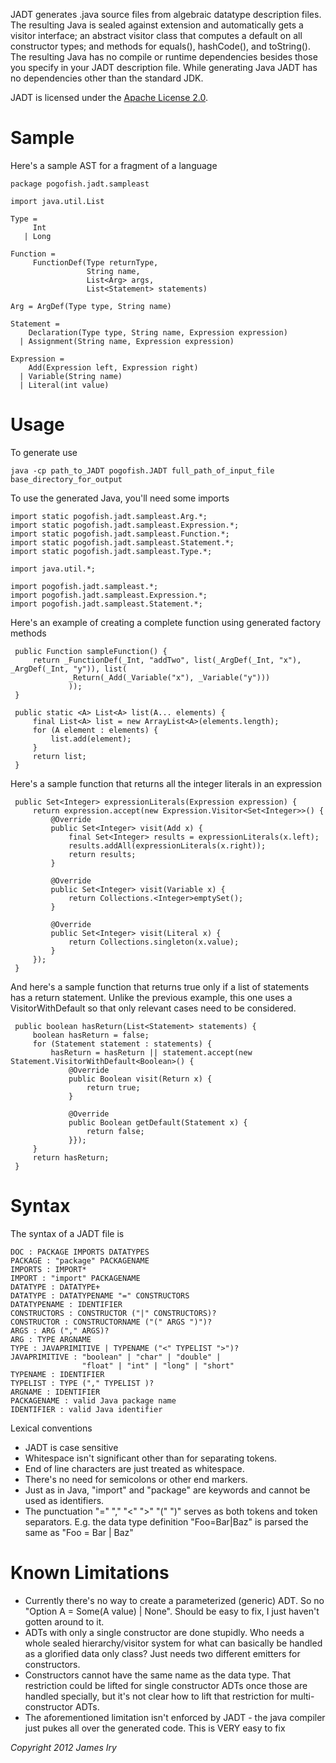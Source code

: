 JADT generates .java source files from algebraic datatype description files. The resulting Java is sealed against extension and automatically gets a visitor interface; an abstract visitor class that computes a default on all constructor types; and methods for equals(), hashCode(), and toString().  The resulting Java has no compile or runtime dependencies besides those you specify in your JADT description file.  While generating Java JADT has no dependencies other than the standard JDK.

JADT is licensed under the [Apache License 2.0](http://www.apache.org/licenses/LICENSE-2.0).

Sample
======

Here's a sample AST for a fragment of a language

    package pogofish.jadt.sampleast

    import java.util.List

    Type =
         Int
       | Long
   
    Function = 
         FunctionDef(Type returnType, 
                     String name, 
                     List<Arg> args, 
                     List<Statement> statements)

    Arg = ArgDef(Type type, String name)

    Statement =
        Declaration(Type type, String name, Expression expression)
      | Assignment(String name, Expression expression)

    Expression =
        Add(Expression left, Expression right)
      | Variable(String name)
      | Literal(int value)

Usage
=====
To generate  use

    java -cp path_to_JADT pogofish.JADT full_path_of_input_file base_directory_for_output
    
To use the generated Java, you'll need some imports

    import static pogofish.jadt.sampleast.Arg.*;
    import static pogofish.jadt.sampleast.Expression.*;
    import static pogofish.jadt.sampleast.Function.*;
    import static pogofish.jadt.sampleast.Statement.*;
    import static pogofish.jadt.sampleast.Type.*;

    import java.util.*;

    import pogofish.jadt.sampleast.*;
    import pogofish.jadt.sampleast.Expression.*;
    import pogofish.jadt.sampleast.Statement.*;    

Here's an example of creating a complete function using generated factory methods

     public Function sampleFunction() {   
         return _FunctionDef(_Int, "addTwo", list(_ArgDef(_Int, "x"), _ArgDef(_Int, "y")), list(
                 _Return(_Add(_Variable("x"), _Variable("y")))
                 ));
     }

     public static <A> List<A> list(A... elements) {
         final List<A> list = new ArrayList<A>(elements.length);
         for (A element : elements) {
             list.add(element);
         }
         return list;
     }    

Here's a sample function that returns all the integer literals in an expression

     public Set<Integer> expressionLiterals(Expression expression) {
         return expression.accept(new Expression.Visitor<Set<Integer>>() {
             @Override
             public Set<Integer> visit(Add x) {
                 final Set<Integer> results = expressionLiterals(x.left);
                 results.addAll(expressionLiterals(x.right));
                 return results;
             }

             @Override
             public Set<Integer> visit(Variable x) {
                 return Collections.<Integer>emptySet();
             }

             @Override
             public Set<Integer> visit(Literal x) {
                 return Collections.singleton(x.value);
             }
         });
     }
     
And here's a sample function that returns true only if a list of statements has a return statement.  Unlike the previous example, this one uses a VisitorWithDefault so that only relevant cases need to be considered.

     public boolean hasReturn(List<Statement> statements) {
         boolean hasReturn = false;
         for (Statement statement : statements) {
             hasReturn = hasReturn || statement.accept(new Statement.VisitorWithDefault<Boolean>() {                
                 @Override
                 public Boolean visit(Return x) {
                     return true;
                 }

                 @Override
                 public Boolean getDefault(Statement x) {
                     return false;
                 }});
         }
         return hasReturn;
     }     

Syntax
======

The syntax of a JADT file is

    DOC : PACKAGE IMPORTS DATATYPES
    PACKAGE : "package" PACKAGENAME
    IMPORTS : IMPORT*
    IMPORT : "import" PACKAGENAME
    DATATYPE : DATATYPE+
    DATATYPE : DATATYPENAME "=" CONSTRUCTORS
    DATATYPENAME : IDENTIFIER
    CONSTRUCTORS : CONSTRUCTOR ("|" CONSTRUCTORS)?
    CONSTRUCTOR : CONSTRUCTORNAME ("(" ARGS ")")?
    ARGS : ARG ("," ARGS)?
    ARG : TYPE ARGNAME
    TYPE : JAVAPRIMITIVE | TYPENAME ("<" TYPELIST ">")?
    JAVAPRIMITIVE : "boolean" | "char" | "double" |
                    "float" | "int" | "long" | "short"
    TYPENAME : IDENTIFIER
    TYPELIST : TYPE ("," TYPELIST )?
    ARGNAME : IDENTIFIER
    PACKAGENAME : valid Java package name
    IDENTIFIER : valid Java identifier
    
Lexical conventions    
* JADT is case sensitive
* Whitespace isn't significant other than for separating tokens.
* End of line characters are just treated as whitespace.  
* There's no need for semicolons or other end markers.
* Just as in Java, "import" and "package" are keywords and cannot be used as identifiers.
* The punctuation "=" "," "<" ">" "(" ")" serves as both tokens and token separators.  E.g. the data type definition "Foo=Bar|Baz" is parsed the same as "Foo = Bar | Baz"

Known Limitations
=================

* Currently there's no way to create a parameterized (generic) ADT.  So no "Option A = Some(A value) | None". Should be easy to fix, I just haven't gotten around to it.
* ADTs with only a single constructor are done stupidly.  Who needs a whole sealed hierarchy/visitor system for what can basically be handled as a glorified data only class? Just needs two different emitters for constructors.
* Constructors cannot have the same name as the data type.  That restriction could be lifted for single constructor ADTs once those are handled specially, but it's not clear how to lift that restriction for multi-constructor ADTs.
* The aforementioned limitation isn't enforced by JADT - the java compiler just pukes all over the generated code. This is VERY easy to fix

_Copyright 2012 James Iry_
